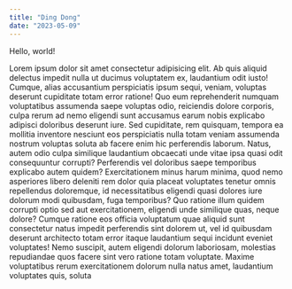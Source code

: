 ```yaml
---
title: "Ding Dong"
date: "2023-05-09"
---
```


Hello, world!

Lorem ipsum dolor sit amet consectetur adipisicing elit. Ab quis aliquid delectus impedit nulla ut ducimus voluptatem ex, laudantium odit iusto! Cumque, alias accusantium perspiciatis ipsum sequi, veniam, voluptas deserunt cupiditate totam error ratione! Quo eum reprehenderit numquam voluptatibus assumenda saepe voluptas odio, reiciendis dolore corporis, culpa rerum ad nemo eligendi sunt accusamus earum nobis explicabo adipisci doloribus deserunt iure. Sed cupiditate, rem quisquam, tempora ea mollitia inventore nesciunt eos perspiciatis nulla totam veniam assumenda nostrum voluptas soluta ab facere enim hic perferendis laborum. Natus, autem odio culpa similique laudantium obcaecati unde vitae ipsa quasi odit consequuntur corrupti? Perferendis vel doloribus saepe temporibus explicabo autem quidem? Exercitationem minus harum minima, quod nemo asperiores libero deleniti rem dolor quia placeat voluptates tenetur omnis repellendus doloremque, id necessitatibus eligendi quasi dolores iure dolorum modi quibusdam, fuga temporibus? Quo ratione illum quidem corrupti optio sed aut exercitationem, eligendi unde similique quas, neque dolore? Cumque ratione eos officia voluptatum quae aliquid sunt consectetur natus impedit perferendis sint dolorem ut, vel id quibusdam deserunt architecto totam error itaque laudantium sequi incidunt eveniet voluptates! Nemo suscipit, autem eligendi dolorum laboriosam, molestias repudiandae quos facere sint vero ratione totam voluptate. Maxime voluptatibus rerum exercitationem dolorum nulla natus amet, laudantium voluptates quis, soluta 
